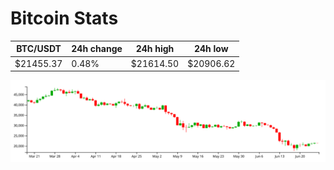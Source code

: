# Bitcoin Stats

BTC/USDT|24h change|24h high|24h low|
|---|---|---|---|
|$21455.37|0.48%|$21614.50|$20906.62|

<img src="./chart.svg">
